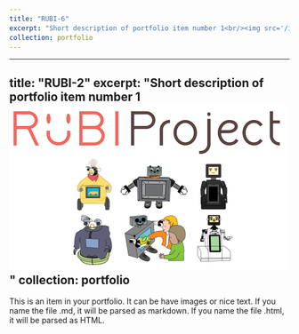 ```yaml
---
title: "RUBI-6"
excerpt: "Short description of portfolio item number 1<br/><img src='/images/rubi_project.png'>"
collection: portfolio
---
```

---
title: "RUBI-2"
excerpt: "Short description of portfolio item number 1<br/><img src='/images/rubi_project.png'>"
collection: portfolio
---

This is an item in your portfolio. It can be have images or nice text. If you name the file .md, it will be parsed as markdown. If you name the file .html, it will be parsed as HTML. 
